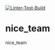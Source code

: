 [![Linter-Test-Build](https://github.com/Shavius/nice_team/actions/workflows/Linter-Test-Build.yml/badge.svg)](https://github.com/Shavius/nice_team/actions/workflows/Linter-Test-Build.yml)

# nice_team

nice_team
